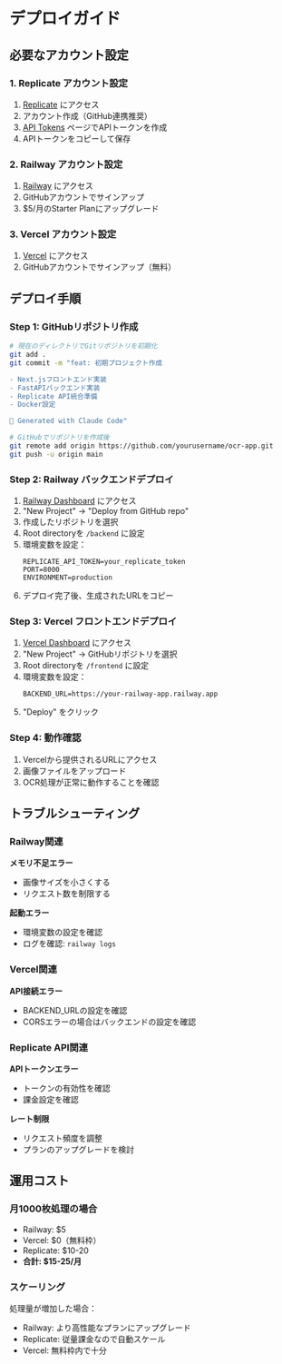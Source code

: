 # デプロイガイド

## 必要なアカウント設定

### 1. Replicate アカウント設定

1. [Replicate](https://replicate.com) にアクセス
2. アカウント作成（GitHub連携推奨）
3. [API Tokens](https://replicate.com/account/api-tokens) ページでAPIトークンを作成
4. APIトークンをコピーして保存

### 2. Railway アカウント設定

1. [Railway](https://railway.app) にアクセス
2. GitHubアカウントでサインアップ
3. $5/月のStarter Planにアップグレード

### 3. Vercel アカウント設定

1. [Vercel](https://vercel.com) にアクセス
2. GitHubアカウントでサインアップ（無料）

## デプロイ手順

### Step 1: GitHubリポジトリ作成

```bash
# 現在のディレクトリでGitリポジトリを初期化
git add .
git commit -m "feat: 初期プロジェクト作成

- Next.jsフロントエンド実装
- FastAPIバックエンド実装
- Replicate API統合準備
- Docker設定

🤖 Generated with Claude Code"

# GitHubでリポジトリを作成後
git remote add origin https://github.com/yourusername/ocr-app.git
git push -u origin main
```

### Step 2: Railway バックエンドデプロイ

1. [Railway Dashboard](https://railway.app/dashboard) にアクセス
2. "New Project" → "Deploy from GitHub repo"
3. 作成したリポジトリを選択
4. Root directoryを `/backend` に設定
5. 環境変数を設定：
   ```
   REPLICATE_API_TOKEN=your_replicate_token
   PORT=8000
   ENVIRONMENT=production
   ```
6. デプロイ完了後、生成されたURLをコピー

### Step 3: Vercel フロントエンドデプロイ

1. [Vercel Dashboard](https://vercel.com/dashboard) にアクセス
2. "New Project" → GitHubリポジトリを選択
3. Root directoryを `/frontend` に設定
4. 環境変数を設定：
   ```
   BACKEND_URL=https://your-railway-app.railway.app
   ```
5. "Deploy" をクリック

### Step 4: 動作確認

1. Vercelから提供されるURLにアクセス
2. 画像ファイルをアップロード
3. OCR処理が正常に動作することを確認

## トラブルシューティング

### Railway関連

**メモリ不足エラー**
- 画像サイズを小さくする
- リクエスト数を制限する

**起動エラー**
- 環境変数の設定を確認
- ログを確認: `railway logs`

### Vercel関連

**API接続エラー**
- BACKEND_URLの設定を確認
- CORSエラーの場合はバックエンドの設定を確認

### Replicate API関連

**APIトークンエラー**
- トークンの有効性を確認
- 課金設定を確認

**レート制限**
- リクエスト頻度を調整
- プランのアップグレードを検討

## 運用コスト

### 月1000枚処理の場合
- Railway: $5
- Vercel: $0（無料枠）
- Replicate: $10-20
- **合計: $15-25/月**

### スケーリング
処理量が増加した場合：
- Railway: より高性能なプランにアップグレード
- Replicate: 従量課金なので自動スケール
- Vercel: 無料枠内で十分